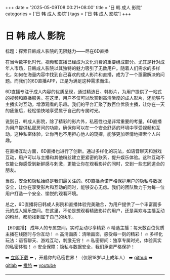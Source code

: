 +++
date = '2025-05-09T08:00:21+08:00'
title = '日 韩 成人 影院'
categories = ['日 韩 成人 影院']
tags = ['日 韩 成人 影院']
+++

# 日 韩 成人 影院

标题：探索日韩成人影院的无限魅力——尽在6D直播

在当今数字化时代，视频和直播已经成为文化消费的重要组成部分。尤其是针对成年人市场，日韩成人影院以其独特的魅力吸引了无数用户。随着人们需求的多样化，如何在海量内容中找到自己喜欢的成人影片和直播，成为了一个亟需解决的问题。而我们的6D直播APP，正是为满足这种需求而生。

6D直播专注于成人内容的优质呈现，通过精选日、韩影片，为用户提供了一站式的视频和直播服务。在这里，用户不仅可以欣赏到高清晰度的成人影片，还能够与主播实时互动，增添观看的乐趣。我们的平台汇聚了数百位优质主播，让你在一天的疲惫后，轻松愉快地享受属于自己的专属时光。

说到日、韩成人影院，除了精彩的影片外，私密性也是非常重要的考量。6D直播为用户提供私密房间的功能，确保你可以在一个安全舒适的环境中享受视频和互动。这种私密体验，让你再也不用担心他人的窥探，能够更加尽情地探索个人兴趣。

在直播互动方面，6D直播也进行了创新。通过多样化的玩法，如语音聊天和游戏互动，用户可以与主播和其他粉丝建立更紧密的联系，提升娱乐体验。这种互动不仅能让你感受到新鲜感与刺激，更能让你在观看影片的同时，交到一些志同道合的朋友。

当然，安全和隐私始终是我们最关注的。6D直播承诺严格保护用户的隐私与数据安全，让你在享受影片和互动的同时，能够安心无虑。我们的团队致力于为每一位用户打造一个安全、愉悦的观看环境。

总之，6D直播将日韩成人影院和直播体验完美融合，为用户提供了一个丰富而多元的成人娱乐空间。在这里，不论是想观看精致影片的用户，还是喜欢与主播互动的粉丝，都能找到属于自己的快乐。

【6D直播】
成年人的专属空间，实时互动尽享精彩
🔥 精选主播：每天数百位优质主播在线随时与你互动！
🔥 高清画质：清晰画面，感受每一刻的精彩！
🔥 多样化玩法：语音聊天、游戏互动，刺激无穷！
🔥 私密房间：独享专属时光，体验真实的私密体验！
🔥 安全保障：隐私与数据安全，我们承诺严格保护！

➡️ [立即下载](https://down123.s3.ap-east-1.amazonaws.com/down/down.html?channelCode=blog) ⬅️ ，开启你的私密世界！（仅限18岁以上成年人）
➡️ [github](https://aldult-live.github.io/)
➡️ [gitlab](https://seo-09598d.gitlab.io/)
➡️ [推特](https://x.com/wegame33)
➡️ [youtube](https://www.youtube.com/@6Dlive)

---

